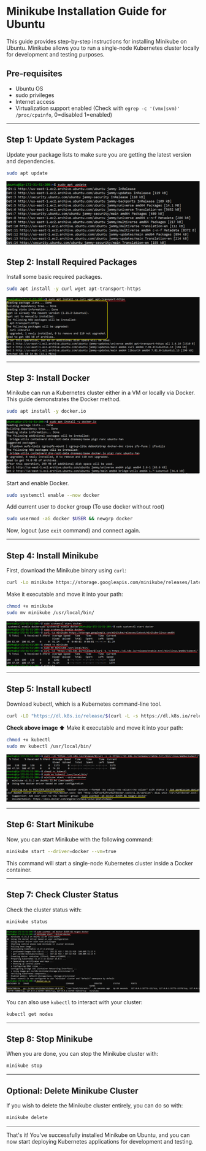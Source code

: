 # Minikube Installation Guide for Ubuntu

This guide provides step-by-step instructions for installing Minikube on Ubuntu. Minikube allows you to run a single-node Kubernetes cluster locally for development and testing purposes.

## Pre-requisites

* Ubuntu OS
* sudo privileges
* Internet access
* Virtualization support enabled (Check with `egrep -c '(vmx|svm)' /proc/cpuinfo`, 0=disabled 1=enabled) 

---

## Step 1: Update System Packages

Update your package lists to make sure you are getting the latest version and dependencies.

```bash
sudo apt update
```

<kbd>![image](assets/ubuntu1.png)</kbd>



## Step 2: Install Required Packages

Install some basic required packages.

```bash
sudo apt install -y curl wget apt-transport-https
```

<kbd>![image](assets/ubuntu2.png)</kbd>

---

## Step 3: Install Docker

Minikube can run a Kubernetes cluster either in a VM or locally via Docker. This guide demonstrates the Docker method.

```bash
sudo apt install -y docker.io
```
<kbd>![image](assets/ubuntu3.png)</kbd>


Start and enable Docker.

```bash
sudo systemctl enable --now docker
```

Add current user to docker group (To use docker without root)

```bash
sudo usermod -aG docker $USER && newgrp docker
```
Now, logout (use `exit` command) and connect again.

---

## Step 4: Install Minikube

First, download the Minikube binary using `curl`:

```bash
curl -Lo minikube https://storage.googleapis.com/minikube/releases/latest/minikube-linux-amd64
```

Make it executable and move it into your path:

```bash
chmod +x minikube
sudo mv minikube /usr/local/bin/
```

<kbd>![image](assets/ubuntu4.png)</kbd>

---

## Step 5: Install kubectl

Download kubectl, which is a Kubernetes command-line tool.

```bash
curl -LO "https://dl.k8s.io/release/$(curl -L -s https://dl.k8s.io/release/stable.txt)/bin/linux/amd64/kubectl"
```
**Check above image ⬆️**
Make it executable and move it into your path:

```bash
chmod +x kubectl
sudo mv kubectl /usr/local/bin/
```
<kbd>![image](assets/ubuntu5.png)</kbd>

---

## Step 6: Start Minikube

Now, you can start Minikube with the following command:

```bash
minikube start --driver=docker --vm=true 
```

This command will start a single-node Kubernetes cluster inside a Docker container.

---

## Step 7: Check Cluster Status

Check the cluster status with:

```bash
minikube status
```

<kbd>![image](assets/ubuntu6.png)</kbd>


You can also use `kubectl` to interact with your cluster:

```bash
kubectl get nodes
```

---

## Step 8: Stop Minikube

When you are done, you can stop the Minikube cluster with:

```bash
minikube stop
```

---

## Optional: Delete Minikube Cluster

If you wish to delete the Minikube cluster entirely, you can do so with:

```bash
minikube delete
```

---

That's it! You've successfully installed Minikube on Ubuntu, and you can now start deploying Kubernetes applications for development and testing.
```